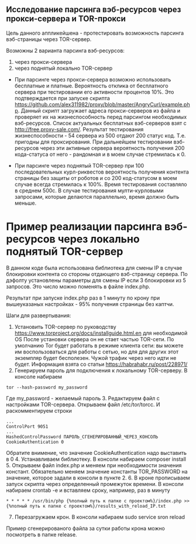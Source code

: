 ## Исследование парсинга вэб-ресурсов через прокси-сервера и TOR-прокси

Цель данного аппликейшена - протестировать возможность парсинга вэб-страницы через TOR-сервер.

Возможны 2 варианта парсинга вэб-ресурсов:

1. через прокси-сервера
2. через поднятый локально TOR-сервер

- При парсинге через прокси-сервера возможно использовать бесплатные и платные. Вероятность отклика от бесплатного сервера при тестировании его активности процентов 10%.
Это подтверждается при запуске скрипта https://github.com/alex311982/proxy/blob/master/AngryCurl/example.php. Данный скрипт загружает адреса прокси-серверов из файла и проверяет их на жизнеспособность перед парсингом необходимых вэб-ресурсов.
Список актуальных бесплатных вэб-серверов взят с http://free.proxy-sale.com/.
Результат тестирования жизнеспособности - 54 сервера из 500 отдают 200 статус код. Т.е. пригодны для проксирования.
При дальнейшем тестировании вэб-ресурсов через эти активные сервера вероятность получения 200 кода-статуса от него - рандомная и в моем случае стремилась к 0. 

- При парсинге через поднятый TOR-сервер при 100 последовательных курл-риквестов вероятность получения контента страницы без защиты от роботов и со 200 код-статусом в моем случае всегда стремилась к 100%.
Время тестирования составляло в среднем 500с. В случае тестирования мулти-курловыми запросами, которые делаются параллельно, время должно быть меньше.

# Пример реализации парсинга вэб-ресурсов через локально поднятый TOR-сервер
В данном коде была использована библиотека для смены IP в случае блокировки контента со стороны отдающего вэб-страницу сервера. По дэфолту установлены параметры для смены IP если 3 блокировки из 5 запросов.
Это число можно поменять в файле index.php.

Результат при запуске index.php раз в 1 минуту по крону при вышеуказаных настройках - 95% получения страницы без каптчи.

Шаги для развертывания:

1. Установить TOR-сервер по руководству https://www.torproject.org/docs/installguide.html.en для необходимой OS
После установки сервера он не стает частью TOR-сети. По умолчанию Tor будет работать в режиме клиента сети: вы можете им воспользоваться для работы с сетью, но для для других этот экземпляр будет бесполезен. Чужой трафик через него идти не будет. 
Информация взята со статьи https://habrahabr.ru/post/228971/
2. Генерируем пароль для подключения к локальному TOR-серверу. В консоле набираем
```
tor --hash-password my_password
```
Где my_password - желаемый пароль
3. Редактируем файл с настройками TOR-сервера. Открываем файл /etc/tor/torcc.
И раскомментируем строки

```
...
ControlPort 9051
...
HashedControlPassword ПАРОЛЬ_СГЕНЕРИРОВАННЫЙ_ЧЕРЕЗ_КОНСОЛЬ
CookieAuthentication 0
```

Обратите внимение, что значение CookieAuthentication надо выставить в 0
4. Устанавливаем библиотеку. В консоли набираем
composer install
5. Открываем файл index.php и меняем при необходимости значения констант.
Обязательно меняем значение константы TOR_PASSWORD на значение, которое задали в консоли в пункте 2.
6. В кроне прописываем запуск скрипта через определенный промежуток времени. В консоли набираем crontab -e и вставляем сроку, например, раз в минуту
```
* * * * * /usr/bin/php {%полный путь к папке с проектом%}/index.php >> {%полный путь к папке с проектом%}/results_with_reload_IP.txt
```
7. Перезагружаем крон. В консоли набираем sudo service sron reload

Пример сгенерированого файла за сутки работы крона можно посмотреть в папке release.